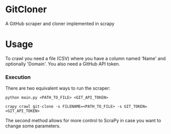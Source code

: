 # GitCloner
A GitHub scraper and cloner implemented in scrapy 


# Usage
To crawl you need a file (CSV) where you have a column named 'Name' and optionally 'Domain'.
You also need a GitHub API token. 

### Execution
There are two equivalent ways to run the scraper:

```commandline
python main.py <PATH_TO_FILE> <GIT_API_TOKEN>
```

```commandline
crapy crawl git-clone -s FILENAME=<PATH_TO_FILE> -s GIT_TOKEN=<GIT_API_TOKEN>
```

The second method allows for more control to ScraPy in case you want to change some parameters.
